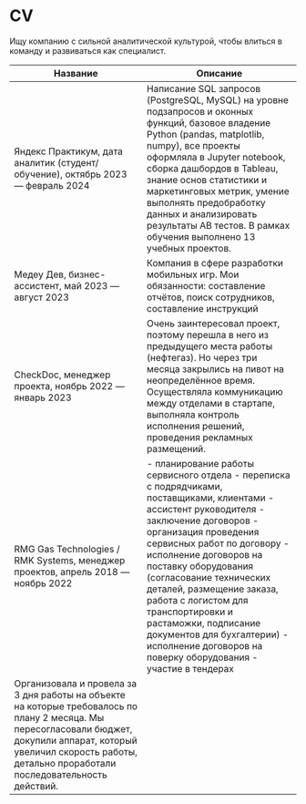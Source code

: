 # CV
Ищу компанию с сильной аналитической культурой, чтобы влиться в команду и развиваться как специалист.

| Название                                      | Описание                                                                                                                                                                                                                                                                                                                                                                                                                              |
|-----------------------------------------------|---------------------------------------------------------------------------------------------------------------------------------------------------------------------------------------------------------------------------------------------------------------------------------------------------------------------------------------------------------------------------------------------------------------------------------------|
| Яндекс Практикум, дата аналитик (студент/обучение), октябрь 2023 — февраль 2024                   | Написание SQL запросов (PostgreSQL, MySQL) на уровне подзапросов и оконных функций, базовое владение Python (pandas, matplotlib, numpy), все проекты оформляла в Jupyter notebook, сборка дашбордов в Tableau, знание основ статистики и маркетинговых метрик, умение выполнять предобработку данных и анализировать результаты AB тестов. В рамках обучения выполнено 13 учебных проектов. |
| Медеу Дев, бизнес-ассистент, май 2023 — август 2023                                                   | Компания в сфере разработки мобильных игр. Мои обязанности: составление отчётов, поиск сотрудников, составление инструкций                                                                                                                                                                                                                                            |
| CheckDoc, менеджер проекта, ноябрь 2022 — январь 2023                                                 | Очень заинтересовал проект, поэтому перешла в него из предыдущего места работы (нефтегаз). Но через три месяца закрылись на пивот на неопределённое время. Осуществляла коммуникацию между отделами в стартапе, выполняла контроль исполнения решений, проведения рекламных размещений.                                                                                                                      |
| RMG Gas Technologies / RMK Systems, менеджер проектов, апрель 2018 — ноябрь 2022 | - планирование работы сервисного отдела - переписка с подрядчиками, поставщиками, клиентами - ассистент руководителя - заключение договоров - организация проведения сервисных работ по договору - исполнение договоров на поставку оборудования (согласование технических деталей, размещение заказа, работа с логистом для транспортировки и растаможки, подписание документов для бухгалтерии) - исполнение договоров на поверку оборудования - участие в тендерах
    Организовала и провела за 3 дня работы на объекте на которые требовалось по плану 2 месяца. Мы пересогласовали бюджет, докупили аппарат, который увеличил скорость работы, детально проработали последовательность действий.    |
